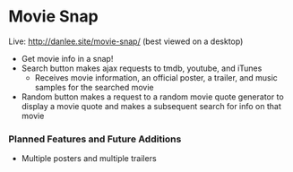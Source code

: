 # Movie Snap

Live: http://danlee.site/movie-snap/ (best viewed on a desktop)

- Get movie info in a snap!
- Search button makes ajax requests to tmdb, youtube, and iTunes
	- Receives movie information, an official poster, a trailer, and music samples for the searched movie
- Random button makes a request to a random movie quote generator to display a movie quote and makes a subsequent search for info on that movie

### Planned Features and Future Additions
- Multiple posters and multiple trailers
